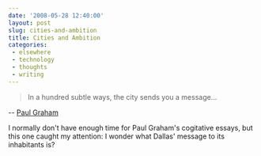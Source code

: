 ```yaml
---
date: '2008-05-28 12:40:00'
layout: post
slug: cities-and-ambition
title: Cities and Ambition
categories:
 - elsewhere
 - technology
 - thoughts
 - writing
---
```


> In a hundred subtle ways, the city sends you a message...

-- [Paul Graham](http://www.paulgraham.com/cities.html)

I normally don't have enough time for Paul Graham's cogitative essays, but this one caught my attention: I wonder what Dallas' message to its inhabitants is?
